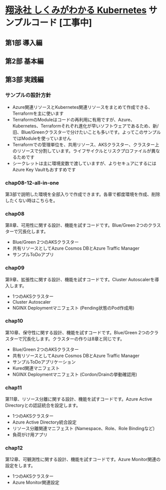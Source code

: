 # [翔泳社 しくみがわかる Kubernetes](https://www.shoeisha.co.jp/book/detail/9784798157849) サンプルコード [工事中]

## 第1部 導入編

## 第2部 基本編

## 第3部 実践編

### サンプルの設計方針

* Azure関連リソースとKubernetes関連リソースをまとめて作成できる、Terraformを主に使います
* TerraformのModuleはコードの再利用に有用ですが、Azure、Kubernetes、Terraformそれぞれ進化が早いソフトウェアであるため、新/旧、Blue/Greenクラスターで分けたいことも多いです。よってこのサンプルではModuleを使っていません
* Terraformでの管理単位を、共用リソース、AKSクラスター、クラスター上のリソースで分割しています。ライフサイクルとリスクプロファイルが異なるためです
* シークレットは主に環境変数で渡していますが、よりセキュアにするにはAzure Key Vaultもおすすめです

### chap08-12-all-in-one

第3部で説明した環境を全部入りで作成できます。各章で都度環境を作成、削除したくない時はこちらを。

### chap08

第8章、可用性に関する設計、機能を試すコードです。Blue/Green 2つのクラスターで冗長化します。

* Blue/Green 2つのAKSクラスター
* 共有リソースとしてAzure Cosmos DBとAzure Traffic Manager
* サンプルToDoアプリ

### chap09

第9章、拡張性に関する設計、機能を試すコードです。Cluster Autoscalerを導入します。

* 1つのAKSクラスター
* Cluster Autoscaler
* NGINX Deploymentマニフェスト (Pending状態のPod作成用)

### chap10

第10章、保守性に関する設計、機能を試すコードです。Blue/Green 2つのクラスターで冗長化します。クラスターの作りは8章と同じです。

* Blue/Green 2つのAKSクラスター
* 共有リソースとしてAzure Cosmos DBとAzure Traffic Manager
* サンプルToDoアプリケーション
* Kured関連マニフェスト
* NGINX Deploymentマニフェスト (Cordon/Drainの挙動確認用)

### chap11

第11章、リソース分離に関する設計、機能を試すコードです。Azure Active Directoryとの認証統合を設定します。

* 1つのAKSクラスター
* Azure Active Directory統合設定
* リソース分離関連マニフェスト (Namespace、Role、Role Bindingなど)
* 負荷がけ用アプリ

### chap12

第12章、可観測性に関する設計、機能を試すコードです。Azure Monitor関連の設定をします。

* 1つのAKSクラスター
* Azure Monitor関連設定